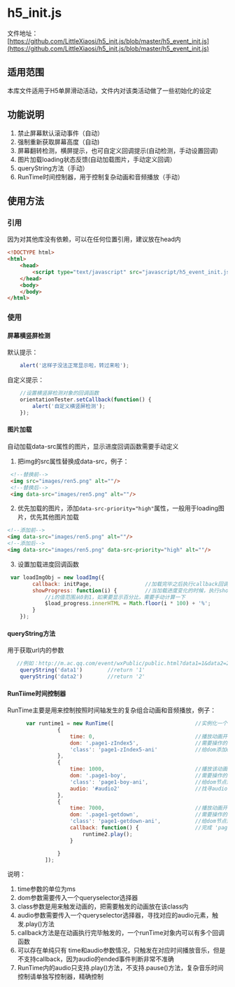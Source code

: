 # h5_init.js
文件地址：[https://github.com/LittleXiaosi/h5_init.js/blob/master/h5_event_init.js](https://github.com/LittleXiaosi/h5_init.js/blob/master/h5_event_init.js)
## 适用范围
本库文件适用于H5单屏滑动活动，文件内对该类活动做了一些初始化的设定

## 功能说明

1.  禁止屏幕默认滚动事件（自动）
2.  强制重新获取屏幕高度（自动)
3.  屏幕翻转检测，横屏提示，也可自定义回调提示(自动检测，手动设置回调)
4.  图片加载loading状态反馈(自动加载图片，手动定义回调）
5.  queryString方法（手动）
6.  RunTime时间控制器，用于控制复杂动画和音频播放（手动）

## 使用方法

### 引用
因为对其他库没有依赖，可以在任何位置引用，建议放在head内
```html
<!DOCTYPE html>
<html>
    <head>
        <script type="text/javascript" src="javascript/h5_event_init.js"></script>
    </head>
    <body>
    </body>
</html>
```

### 使用
#### __屏幕横竖屏检测__
默认提示：
```js
    alert('这样子没法正常显示啦，转过来啦');
```
自定义提示：
```js
    //设置横竖屏检测对象的回调函数
    orientationTester.setCallback(function() {
        alert('自定义横竖屏检测');
    });
```
#### __图片加载__
自动加载data-src属性的图片，显示进度回调函数需要手动定义
1. 把img的src属性替换成data-src，例子：

```html
 <!--替换前-->
 <img src="images/ren5.png" alt=""/>
 <!--替换后-->
 <img data-src="images/ren5.png" alt=""/>
```

2. 优先加载的图片，添加`data-src-priority="high"`属性，一般用于loading图片，优先其他图片加载

```html
<!--添加前-->
<img data-src="images/ren5.png" alt=""/>
<!--添加后-->
<img data-src="images/ren5.png" data-src-priority="high" alt=""/>
```

3. 设置加载进度回调函数

```js
 var loadImgObj = new loadImg({
        callback: initPage,                 //加载完毕之后执行callback回调函数
        showProgress: function(i) {         //当加载进度变化的时候，执行showProgress回调函数
            //i的值范围从0到1，如果要显示百分比，需要手动计算一下
            $load_progress.innerHTML = Math.floor(i * 100) + '%';
        }
    });
```

#### __queryString方法__
用于获取url内的参数

```js
   //例如：http://m.ac.qq.com/event/wxPublic/public.html?data1=1&data2=2
    queryString('data1')        //return '1'
    queryString('data2')        //return '2'
```

#### __RunTiime时间控制器__
RunTime主要是用来控制按照时间轴发生的复杂组合动画和音频播放，例子：
```js
      var runtime1 = new RunTime([                          //实例化一个控制器，同一页面可以实例化多个
                {
                    time: 0,                                //播放动画开始时间，这里是0 
                    dom: '.page1-zIndex5',                  //需要操作的dom节点
                    'class': 'page1-zIndex5-ani'            //给dom添加class名，实际动画在class内实现
                },
                {
                    time: 1000,                             //播放该动画的时间为1000ms
                    dom: '.page1-boy',                      //需要操作的dom节点
                    'class': 'page1-boy-ani',               //给dom节点添加class，触发动画
                    audio: '#audio2'                        //找寻audio的dom节点，并且在1000ms的时候播放音频
                },
                {
                    time: 7000,                             //播放动画开始时间，7000ms
                    dom: '.page1-getdown',                  //需要操作的dom节点
                    'class': 'page1-getdown-ani',           //给dom节点添加class名，触发动画
                    callback: function() {                  //完成 'page1-getdown-ani'触发的动画之后，触发回调函数
                        runtime2.play();
                    }

                }
            ]);
```
说明：
1. time参数的单位为ms
2. dom参数需要传入一个queryselector选择器
3. class参数是用来触发动画的，把需要触发的动画放在该class内
4. audio参数需要传入一个queryselector选择器，寻找对应的audio元素，触发.play()方法
5. callback方法是在动画执行完毕触发的，一个runTime对象内可以有多个回调函数
6. 可以存在单纯只有 time和audio参数情况，只触发在对应时间播放音乐，但是不支持callback，因为audio的ended事件判断非常不准确
7. RunTime内的audio只支持.play()方法，不支持.pause()方法，复杂音乐时间控制请单独写控制器，精确控制